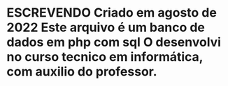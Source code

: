 <h1 ITULO </h1>
  ESCREVENDO
Criado em agosto de 2022
Este arquivo é um banco de dados em php com sql
O desenvolvi no curso tecnico em informática, com auxilio do professor.
